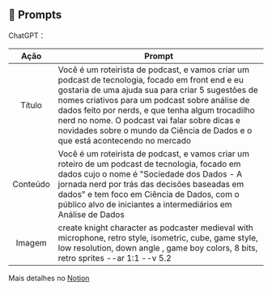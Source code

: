 ## 🧠 Prompts


ChatGPT：

|   Ação   | Prompt                                                                                                                                                                                                                                                                         |
| :------: | ------------------------------------------------------------------------------------------------------------------------------------------------------------------------------------------------------------------------------------------------------------------------------ |
|  Título  | Você é um roteirista de podcast, e vamos criar um podcast de tecnologia, focado em front end e eu gostaria de uma ajuda sua para criar 5 sugestões de nomes criativos para um podcast sobre análise de dados feito por nerds, e que tenha algum trocadilho nerd no nome. O podcast vai falar sobre dicas e novidades sobre o mundo da Ciência de Dados e o que está acontecendo no mercado|
| Conteúdo | Você é um roteirista de podcast, e vamos criar um  roteiro de um podcast de tecnologia, focado em dados cujo o nome é "Sociedade dos Dados - A jornada nerd por trás das decisões baseadas em dados" e tem foco em Ciência de Dados,  com o público alvo de iniciantes a intermediários em Análise de Dados|
|Imagem| create knight character as podcaster medieval with microphone, retro style, isometric, cube, game style, low resolution, down angle , game boy colors, 8 bits, retro sprites --ar 1:1 --v 5.2 |

Mais detalhes no [Notion](https://www.notion.so/Podcast-AI-Studio-2832e301f3158088bd6def8e2b045a8b)
